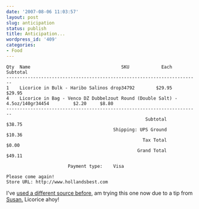 ```yaml
---
date: '2007-08-06 11:03:57'
layout: post
slug: anticipation
status: publish
title: Anticipation...
wordpress_id: '409'
categories:
- Food
---
```




    
    
    
    Qty  Name                                  SKU            Each Subtotal
    ------------------------------------------------------------------------
    1    Licorice in Bulk - Haribo Salinos drop34792        $29.95    $29.95
    4    Licorice in Bag - Venco DZ Dubbelzout Round (Double Salt) - 4.5oz/140gr34454         $2.20     $8.80
    ------------------------------------------------------------------------
                                                        Subtotal      $38.75
                                            Shipping: UPS Ground      $10.36
                                                       Tax Total       $0.00
                                                     Grand Total      $49.11
    
                           Payment type:    Visa
    
    Please come again!
    Store URL: http://www.hollandsbest.com
    



I've [used a different source before](http://www.phfactor.net/wp/2006/11/15/where-to-get-haribo-salino-salt-licorice/), am trying this one now due to a tip from [Susan.](http://cass187.ucsd.edu/~sunspot/) Licorice ahoy!
